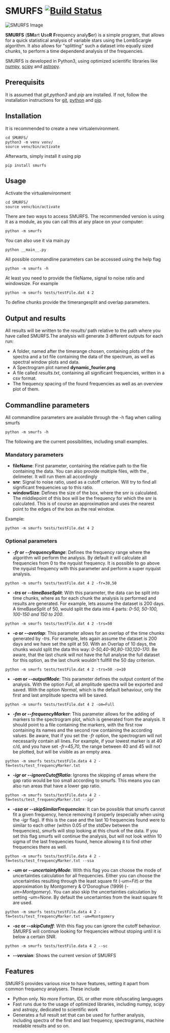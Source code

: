 # SMURFS [![Build Status](https://travis-ci.org/muma7490/SMURFS.svg?branch=master)](https://travis-ci.org/muma7490/SMURFS)
![SMURFS Image](https://i.imgur.com/wWe1q0y.png)

**SMURFS** (**SM**art **U**se**R** **F**requency analy**S**er) is a simple program, that allows for a quick statistical analysis of variable stars 
using the LombScargle algorithm. It also allows for "splitting" such a dataset into equally sized chunks, to perform a 
time dependend analysis of the frequencies.

SMURFS is developed in Python3, using optimized scientific libraries like [numpy](http://www.numpy.org/), 
[scipy](https://www.scipy.org/) and [astropy](http://www.astropy.org/).

## Prerequisits
It is assumed that *git*,*python3* and *pip* are installed. If not, follow the installation instructions for 
[git](https://git-scm.com/), [python](https://www.python.org/) and [pip](https://pip.pypa.io/en/stable/installing/).

## Installation
It is recommended to create a new virtualenvironment.
```
cd SMURFS/
python3 -m venv venv/
source venv/bin/activate
```
Afterwarts, simply install it using pip
```
pip install smurfs
```
## Usage
Activate the virtualenvironment
```
cd SMURFS/
source venv/bin/activate
```
There are two ways to access SMURFS. The recommended version is using
it as a module, as you can call this at any place on your computer:
```
python -m smurfs
```

You can also use it via main.py
```
python __main__.py
```

All possible commandline parameters can be accessed using the help flag
```
python -m smurfs -h
```
At least you need to provide the fileName, signal to noise ratio and windowsize. For example
```
python -m smurfs tests/testFile.dat 4 2
```
To define chunks provide the timerangesplit and overlap parameters.
## Output and results
All results will be written to the _results/_ path relative to the 
path where you have called SMURFS.The analysis will generate 3 
different outputs for each run:
* A folder, named after the timerange chosen, containing plots of the 
spectra and a txt file containing the data of the spectrum, as well
as spectral window plots and data.
* A Spectrogram plot named **dynamic_fourier.png**
* A file called _results.txt_, containing all significant frequencies,
written in a csv format.
* The frequency spacing of the found frequencies as well as an overview
plot of them.

## Commandline parameters

All commandline parameters are available through the -h flag
when calling smurfs
```
python -m smurfs -h
```
The following are the current possibilities, including 
small examples.

### Mandatory parameters
* **fileName**: First parameter, containing the relative
path to the file containing the data. You can also provide multiple files,
with the _,_ delimeter. It will run them all accordingly
* **snr**: Signal to noise ratio, used as a cutoff criterion. Will
try to find all significant frequencies up to this ratio.
* **windowSize**: Defines the size of the box, where the snr is 
calculated. The middlepoint of this box will be the frequency 
for which the snr is calculated. This is of course an approximation
and uses the nearest point to the edges of the box as the real 
window.

Example:
```
python -m smurfs tests/testFile.dat 4 2
``` 

### Optional parameters
* **_-fr_ or _--frequencyRange_**: Defines the frequency range
where the algorithm will perform the analysis. By default it 
will calculate all frequencies from 0 to the nyquist frequency.
It is possible to go above the nyquist frequency with this parameter
and perform a super nyquist analysis.
```
python -m smurfs tests/testFile.dat 4 2 -fr=30,50
```
* **_-trs_ or _--timeBaseSplit_**: With this parameter, the data can be
split into time chunks, where as for each chunk the analysis is performed
and results are generated. For example, lets assume the dataset is 200 days.
A timeBaseSplit of 50, would split the data into 4 parts: _0-50, 50-100,
 100-150 and 150 to 200_. 
```
python -m smurfs tests/testFile.dat 4 2 -trs=50
```
* **_-o_ or _--overlap_**: This parameter allows for an overlap of the time chunks
generated by _-trs_. For example, lets again assume the dataset is 200 days and 
we have set the split at 50. With an Overlap of 10 days, the chunks would split the
data this way: _0-50,40-90,80-130,120-170_. Be aware, that the last chunk 
will not have the full analyse the full dataset for this option, as the last
chunk wouldn't fullfill the 50 day criterion.
```
python -m smurfs tests/testFile.dat 4 2 -trs=50 -o=10
```
* **_-om_ or _--outputMode_**: This parameter defines the output content
of the analysis. With the option _Full_, all amplitude spectra will be exported and saved.
With the option _Normal_, which is the default behaviour, only the first and last
amplitude spectra will be saved.
```
python -m smurfs tests/testFile.dat 4 2 -om=Full
```
* **_-fm_ or _--frequencyMarker_**: This parameter allows for the adding of markers
to the spectrogram plot, which is generated from the analysis. It should point to a file
containing the markers, with the first row containing its names and the second row containing 
the according values. Be aware, that if you set the _-fr_ option, the spectrogram will not 
necessarily contain all lines. For example, if your lowest marker is at 40 c/d, and you have
set _-fr=45,70_, the range between 40 and 45 will not be plotted, but will be visible as an
empty area.
```
python -m smurfs tests/testFile.data 4 2 -fm=tests/test_frequencyMarker.txt
```
* **_-igr_ or _--ignoreCutoffRatio_**: Ignores the skipping of areas where the gap ratio
would be too small according to smurfs. This means you can also run areas that have a
lower gap ratio.
```
python -m smurfs tests/testFile.data 4 2 -fm=tests/test_frequencyMarker.txt --igr
```
* **_-ssa_ or _--skipSimilarFrequencies_**: It can be possible that smurfs cannot fit a given
frequency, hence removing it properly (especially when using the *-igr* flag). If this is the case
and the last 10 frequencies found were to similar to each other (within 0.05 of the stdDev between the
frequencies), smurfs will stop looking at this chunk of the data. If you set this flag smurfs will
continue the analysis, but will not look within 10 sigma of the last frequencies found, hence
allowing it to find other frequencies there as well.
```
python -m smurfs tests/testFile.data 4 2 -fm=tests/test_frequencyMarker.txt --ssa
```
* **_-um_ or _--uncertaintyMode_**: With this flag you can choose the mode of uncertainties
calculation for all frequencies. Either you can choose the uncertainties resulting through
the least square fit (_-um=Fit_) or the approximation by Montgomery & O'Donoghue (1999)
(_-um=Montgomery_). You can also skip the uncertainties calculation by setting _-um=None_.
By default the uncertainties from the least square fit are used.
```
python -m smurfs tests/testFile.data 4 2 -fm=tests/test_frequencyMarker.txt -um=Montgomery
```
* **_-sc_ or _--skipCutoff_**: With this flag you can ignore the cutoff behaviour. SMURFS will continue looking for frequencies without stoping until it is below a certain SNR.
```
python -m smurfs tests/testFile.data 4 2 --sc
```
* **_--version_**: Shows the current version of SMURFS



## Features

SMURFS provides various nice to have features, setting it apart
from common frequency analysers. These include

* Python only. No more Fortran, IDL or other more obfuscating languages 
* Fast runs due to the usage of optimized libraries, including numpy, scipy and astropy,
dedicated to scientific work
* Generates a full result set that can be used for further analysis, including 
spectra of the first and last frequency, spectrograms, machine readable results and so on.
